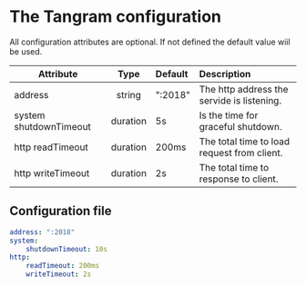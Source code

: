 # The Tangram configuration

All configuration attributes are optional. If not defined the default value wiil be used. 


| Attribute              | Type     | Default | Description                                   |
| -----------------------|:--------:|:--------|:----------------------------------------------|
| address                | string   | ":2018" | The http address the servide is listening.    |
| system shutdownTimeout | duration | 5s      | Is the time for graceful shutdown.            |
| http readTimeout       | duration | 200ms   | The total time to load request from client.   |
| http writeTimeout      | duration | 2s      | The total time to response to client.         |


## Configuration file

```yaml
address: ":2018"
system:
    shutdownTimeout: 10s
http:
    readTimeout: 200ms
    writeTimeout: 2s    
```
